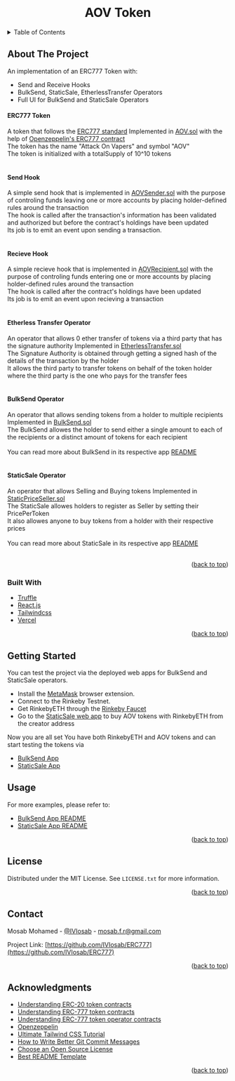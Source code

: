 <div id="top"></div>

<!-- PROJECT LOGO -->
<br />
<div align="center">
  <h1 align="center">AOV Token</h1>
</div>



<!-- TABLE OF CONTENTS -->
<details>
  <summary>Table of Contents</summary>
  <ol>
    <li>
      <a href="#about-the-project">About The Project</a>
      <ul>
        <li><a href="#erc777-token">ERC77 Token</a></li>
        <li><a href="#send-hook">Send Hook</a></li>
        <li><a href="#recieve-hook">Recieve Hook</a></li>
        <li><a href="#etherless-transfer-operator">Etherless Transfer Operator</a></li>
        <li><a href="#bulksend-operator">BulkSend Operator</a></li>
        <li><a href="#staticsale-operator">StaticSale Operator</a></li>
        <li><a href="#built-with">Built With</a></li>
      </ul>
    </li>
    <li><a href="#getting-started">Getting Started</a></li>
    <li><a href="#usage">Usage</a></li>
    <li><a href="#license">License</a></li>
    <li><a href="#contact">Contact</a></li>
    <li><a href="#acknowledgments">Acknowledgments</a></li>
  </ol>
</details>



<!-- ABOUT THE PROJECT -->
## About The Project

An implementation of an ERC777 Token with:
* Send and Receive Hooks
* BulkSend, StaticSale, EtherlessTransfer Operators
* Full UI for BulkSend and StaticSale Operators

#### ERC777 Token

A token that follows the [ERC777 standard](https://eips.ethereum.org/EIPS/eip-777) Implemented in [AOV.sol](https://github.com/IVIosab/ERC777/blob/main/contracts/AOV.sol) with the help of [Openzeppelin's ERC777 contract](https://docs.openzeppelin.com/contracts/4.x/api/token/erc777#ERC777) <br/>
The token has the name "Attack On Vapers" and symbol "AOV" <br/>
The token is initialized with a totalSupply of 10^10 tokens<br/>
<br/>

#### Send Hook

A simple send hook that is implemented in [AOVSender.sol](https://github.com/IVIosab/ERC777/blob/main/contracts/AOVSender.sol) with the purpose of controling funds leaving one or more accounts by placing holder-defined rules around the transaction<br/> 
The hook is called after the transaction's information has been validated and authorized but before the contract's holdings have been updated<br/>
Its job is to emit an event upon sending a transaction.<br/>
<br/>

#### Recieve Hook

A simple recieve hook that is implemented in [AOVRecipient.sol](https://github.com/IVIosab/ERC777/blob/main/contracts/AOVRecipient.sol) with the purpose of controling funds entering one or more accounts by placing holder-defined rules around the transaction<br/>
The hook is called after the contract's holdings have been updated<br/>
Its job is to emit an event upon recieving a transaction<br/>
<br/>

#### Etherless Transfer Operator

An operator that allows 0 ether transfer of tokens via a third party that has the signature authority Implemented in [EtherlessTransfer.sol](https://github.com/IVIosab/ERC777/blob/main/contracts/EtherlessTransfer.sol)<br/>
The Signature Authority is obtained through getting a signed hash of the details of the transaction by the holder<br/>
It allows the third party to transfer tokens on behalf of the token holder where the third party is the one who pays for the transfer fees<br/>
<br/>

#### BulkSend Operator

An operator that allows sending tokens from a holder to multiple recipients Implemented in [BulkSend.sol](https://github.com/IVIosab/ERC777/blob/main/contracts/BulkSend.sol)<br/>
The BulkSend allowes the holder to send either a single amount to each of the recipients or a distinct amount of tokens for each recipient<br/>
<br/>
You can read more about BulkSend in its respective app [README](https://github.com/IVIosab/ERC777/blob/main/client/bulksender/README.md)<br/>
<br/>

#### StaticSale Operator

An operator that allows Selling and Buying tokens Implemented in [StaticPriceSeller.sol](https://github.com/IVIosab/ERC777/blob/main/contracts/StaticPriceSeller.sol)<br/>
The StaticSale allowes holders to register as Seller by setting their PricePerToken<br/>
It also allowes anyone to buy tokens from a holder with their respective prices<br/>
<br/>
You can read more about StaticSale in its respective app [README](https://github.com/IVIosab/ERC777/blob/main/client/staticsale/README.md)<br/>
<br/>

<p align="right">(<a href="#top">back to top</a>)</p>



### Built With

* [Truffle](https://trufflesuite.com/)
* [React.js](https://reactjs.org/)
* [Tailwindcss](https://tailwindcss.com/)
* [Vercel](https://vercel.com/)

<p align="right">(<a href="#top">back to top</a>)</p>


<!-- GETTING STARTED -->
## Getting Started
You can test the project via the deployed web apps for BulkSend and StaticSale operators.

* Install the [MetaMask](https://chrome.google.com/webstore/detail/metamask/nkbihfbeogaeaoehlefnkodbefgpgknn?hl=en) browser extension.
* Connect to the Rinkeby Testnet.
* Get RinkebyETH through the [Rinkeby Faucet](https://rinkebyfaucet.com/)
* Go to the [StaticSale web app](https://static-sale.vercel.app/) to buy AOV tokens with RinkebyETH from the creator address


Now you are all set
You have both RinkebyETH and AOV tokens and can start testing the tokens via 
* [BulkSend App](https://bulk-sender.vercel.app/)
* [StaticSale App](https://static-sale.vercel.app/)

<!-- USAGE EXAMPLES -->
## Usage

For more examples, please refer to:
* [BulkSend App README](https://github.com/IVIosab/ERC777/blob/main/client/bulksender/README.md)
* [StaticSale App README](https://github.com/IVIosab/ERC777/blob/main/client/staticsale/README.md)

<p align="right">(<a href="#top">back to top</a>)</p>



<!-- LICENSE -->
## License

Distributed under the MIT License. See `LICENSE.txt` for more information.

<p align="right">(<a href="#top">back to top</a>)</p>



<!-- CONTACT -->
## Contact

Mosab Mohamed - [@IVIosab](https://t.me/IVIosab) - mosab.f.r@gmail.com

Project Link: [https://github.com/IVIosab/ERC777](https://github.com/IVIosab/ERC777)

<p align="right">(<a href="#top">back to top</a>)</p>



<!-- ACKNOWLEDGMENTS -->
## Acknowledgments

* [Understanding ERC-20 token contracts](https://www.wealdtech.com/articles/understanding-erc20-token-contracts/)
* [Understanding ERC-777 token contracts](https://www.wealdtech.com/articles/understanding-erc777-token-contracts/)
* [Understanding ERC-777 token operator contracts](https://www.wealdtech.com/articles/understanding-erc777-token-operator-contracts/)
* [Openzeppelin](https://docs.openzeppelin.com/contracts/4.x/)
* [Ultimate Tailwind CSS Tutorial](https://www.youtube.com/watch?v=pfaSUYaSgRo&ab_channel=Fireship)
* [How to Write Better Git Commit Messages](https://www.freecodecamp.org/news/how-to-write-better-git-commit-messages/)
* [Choose an Open Source License](https://choosealicense.com)
* [Best README Template](https://github.com/othneildrew/Best-README-Template/blob/master/README.md)

<p align="right">(<a href="#top">back to top</a>)</p>
